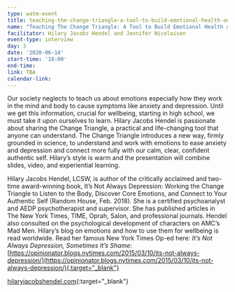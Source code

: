 ```yaml
---
type: watm-event
title: teaching-the-change-triangle-a-tool-to-build-emotional-health-and-connection-to-your-authentic-self
name: "Teaching The Change Triangle: A Tool to Build Emotional Health and Connection to Your Authentic Self"
facilitator: Hilary Jacobs Hendel and Jennifer Nicolaisen
event-type: interview
day: 3
date: '2020-06-14'
start-time: '18:00'
end-time:
link: TBA
calendar-link:
---
```


Our society neglects to teach us about emotions especially how they work in the mind and body to cause symptoms like anxiety and depression. Until we get this information, crucial for wellbeing, starting in high school, we must take it upon ourselves to learn.  Hilary Jacobs Hendel is passionate about sharing the Change Triangle, a practical and life-changing tool that anyone can understand. The Change Triangle introduces a new way, firmly grounded in science, to understand and work with emotions to ease anxiety and depression and connect more fully with our calm, clear, confident authentic self. Hilary’s style is warm and the presentation will combine slides, video, and experiential learning.

Hilary Jacobs Hendel, LCSW, is author of the critically acclaimed and two-time award-winning book, It’s Not Always Depression: Working the Change Triangle to Listen to the Body, Discover Core Emotions, and Connect to Your Authentic Self (Random House, Feb. 2018). She is a certified psychoanalyst and AEDP psychotherapist and supervisor. She has published articles in The New York Times, TIME, Oprah, Salon, and professional journals. Hendel also consulted on the psychological development of characters on AMC’s Mad Men. Hilary’s blog on emotions and how to use them for wellbeing is read worldwide. Read her famous New York Times Op-ed here: _It’s Not Always Depression, Sometimes It’s Shame_: [https://opinionator.blogs.nytimes.com/2015/03/10/its-not-always-depression/](https://opinionator.blogs.nytimes.com/2015/03/10/its-not-always-depression/){:target="_blank"}

[hilaryjacobshendel.com](https://hilaryjacobshendel.com){:target="_blank"}
